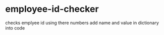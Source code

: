 # employee-id-checker
checks emplyee id using there numbers
add name and value in dictionary into code
